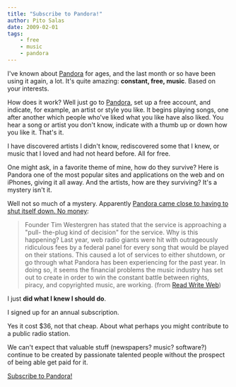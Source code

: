 ```yaml
---
title: "Subscribe to Pandora!"
author: Pito Salas
date: 2009-02-01
tags:
    - free
    - music
    - pandora
---
```




I've known about [Pandora](<http://www.pandora.com>) for ages, and the last
month or so have been using it again, a lot. It's quite amazing: **constant,
free, music**. Based on your interests.

How does it work? Well just go to [Pandora](<http://www.pandora.com>), set up
a free account, and indicate, for example, an artist or style you like. It
begins playing songs, one after another which people who've liked what you
like have also liked. You hear a song or artist you don't know, indicate with
a thumb up or down how you like it. That's it.

I have discovered artists I didn't know, rediscovered some that I knew, or
music that I loved and had not heard before. All for free.

One might ask, in a favorite theme of mine, how do they survive? Here is
Pandora one of the most popular sites and applications on the web and on
iPhones, giving it all away. And the artists, how are they surviving? It's a
mystery isn't it.

Well not so much of a mystery. Apparently [Pandora came close to having to
shut itself down. No
money](<http://www.readwriteweb.com/archives/pandora_on_the_verge_of_closing_shop.php>):

> Founder Tim Westergren has stated that the service is approaching a "pull-
> the-plug kind of decision" for the service. Why is this happening? Last
> year, web radio giants were hit with outrageously ridiculous fees by a
> federal panel for every song that would be played on their stations. This
> caused a lot of services to either shutdown, or go through what Pandora has
> been experiencing for the past year. In doing so, it seems the financial
> problems the music industry has set out to create in order to win the
> constant battle between rights, piracy, and copyrighted music, are working.
> (from [Read Write
> Web](<http://www.readwriteweb.com/archives/pandora_on_the_verge_of_closing_shop.php>))

I just **did what I knew I should do**.

I signed up for an annual subscription.

Yes it cost $36, not that cheap. About what perhaps you might contribute to a
public radio station.

We can't expect that valuable stuff (newspapers? music? software?) continue to
be created by passionate talented people without the prospect of being able
get paid for it.


[Subscribe to Pandora!](None)
